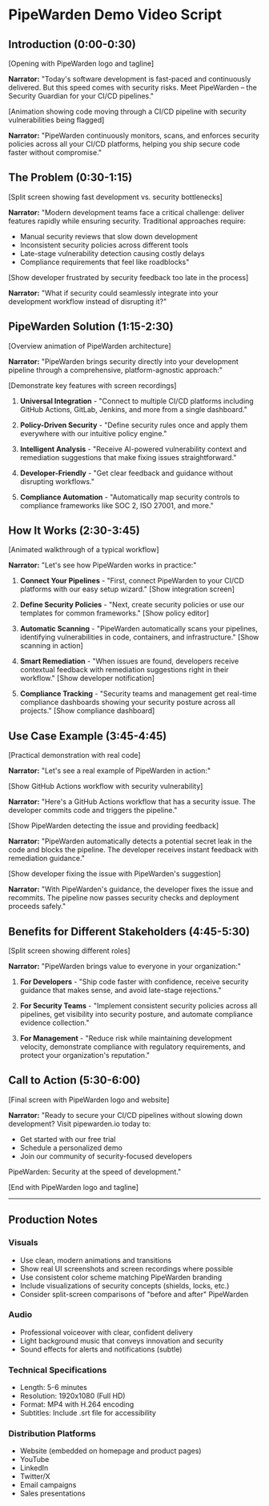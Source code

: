 # PipeWarden Demo Video Script

## Introduction (0:00-0:30)
[Opening with PipeWarden logo and tagline]

**Narrator:** "Today's software development is fast-paced and continuously delivered. But this speed comes with security risks. Meet PipeWarden – the Security Guardian for your CI/CD pipelines."

[Animation showing code moving through a CI/CD pipeline with security vulnerabilities being flagged]

**Narrator:** "PipeWarden continuously monitors, scans, and enforces security policies across all your CI/CD platforms, helping you ship secure code faster without compromise."

## The Problem (0:30-1:15)
[Split screen showing fast development vs. security bottlenecks]

**Narrator:** "Modern development teams face a critical challenge: deliver features rapidly while ensuring security. Traditional approaches require:

- Manual security reviews that slow down development
- Inconsistent security policies across different tools
- Late-stage vulnerability detection causing costly delays
- Compliance requirements that feel like roadblocks"

[Show developer frustrated by security feedback too late in the process]

**Narrator:** "What if security could seamlessly integrate into your development workflow instead of disrupting it?"

## PipeWarden Solution (1:15-2:30)
[Overview animation of PipeWarden architecture]

**Narrator:** "PipeWarden brings security directly into your development pipeline through a comprehensive, platform-agnostic approach:"

[Demonstrate key features with screen recordings]

1. **Universal Integration** - "Connect to multiple CI/CD platforms including GitHub Actions, GitLab, Jenkins, and more from a single dashboard."

2. **Policy-Driven Security** - "Define security rules once and apply them everywhere with our intuitive policy engine."

3. **Intelligent Analysis** - "Receive AI-powered vulnerability context and remediation suggestions that make fixing issues straightforward."

4. **Developer-Friendly** - "Get clear feedback and guidance without disrupting workflows."

5. **Compliance Automation** - "Automatically map security controls to compliance frameworks like SOC 2, ISO 27001, and more."

## How It Works (2:30-3:45)
[Animated walkthrough of a typical workflow]

**Narrator:** "Let's see how PipeWarden works in practice:"

1. **Connect Your Pipelines** - "First, connect PipeWarden to your CI/CD platforms with our easy setup wizard." [Show integration screen]

2. **Define Security Policies** - "Next, create security policies or use our templates for common frameworks." [Show policy editor]

3. **Automatic Scanning** - "PipeWarden automatically scans your pipelines, identifying vulnerabilities in code, containers, and infrastructure." [Show scanning in action]

4. **Smart Remediation** - "When issues are found, developers receive contextual feedback with remediation suggestions right in their workflow." [Show developer notification]

5. **Compliance Tracking** - "Security teams and management get real-time compliance dashboards showing your security posture across all projects." [Show compliance dashboard]

## Use Case Example (3:45-4:45)
[Practical demonstration with real code]

**Narrator:** "Let's see a real example of PipeWarden in action:"

[Show GitHub Actions workflow with security vulnerability]

**Narrator:** "Here's a GitHub Actions workflow that has a security issue. The developer commits code and triggers the pipeline."

[Show PipeWarden detecting the issue and providing feedback]

**Narrator:** "PipeWarden automatically detects a potential secret leak in the code and blocks the pipeline. The developer receives instant feedback with remediation guidance."

[Show developer fixing the issue with PipeWarden's suggestion]

**Narrator:** "With PipeWarden's guidance, the developer fixes the issue and recommits. The pipeline now passes security checks and deployment proceeds safely."

## Benefits for Different Stakeholders (4:45-5:30)
[Split screen showing different roles]

**Narrator:** "PipeWarden brings value to everyone in your organization:"

1. **For Developers** - "Ship code faster with confidence, receive security guidance that makes sense, and avoid late-stage rejections."

2. **For Security Teams** - "Implement consistent security policies across all pipelines, get visibility into security posture, and automate compliance evidence collection."

3. **For Management** - "Reduce risk while maintaining development velocity, demonstrate compliance with regulatory requirements, and protect your organization's reputation."

## Call to Action (5:30-6:00)
[Final screen with PipeWarden logo and website]

**Narrator:** "Ready to secure your CI/CD pipelines without slowing down development? Visit pipewarden.io today to:

- Get started with our free trial
- Schedule a personalized demo
- Join our community of security-focused developers

PipeWarden: Security at the speed of development."

[End with PipeWarden logo and tagline]

---

## Production Notes

### Visuals
- Use clean, modern animations and transitions
- Show real UI screenshots and screen recordings where possible
- Use consistent color scheme matching PipeWarden branding
- Include visualizations of security concepts (shields, locks, etc.)
- Consider split-screen comparisons of "before and after" PipeWarden

### Audio
- Professional voiceover with clear, confident delivery
- Light background music that conveys innovation and security
- Sound effects for alerts and notifications (subtle)

### Technical Specifications
- Length: 5-6 minutes
- Resolution: 1920x1080 (Full HD)
- Format: MP4 with H.264 encoding
- Subtitles: Include .srt file for accessibility

### Distribution Platforms
- Website (embedded on homepage and product pages)
- YouTube
- LinkedIn
- Twitter/X
- Email campaigns
- Sales presentations

